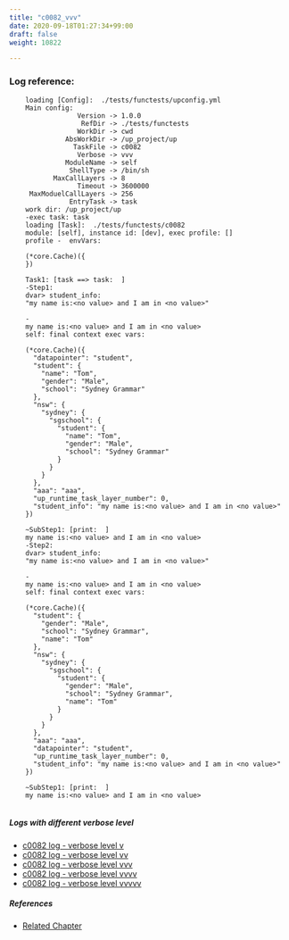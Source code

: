 ```yaml
---
title: "c0082_vvv"
date: 2020-09-18T01:27:34+99:00
draft: false
weight: 10822

---
```


### Log reference: <no value>

```
    loading [Config]:  ./tests/functests/upconfig.yml
    Main config:
                 Version -> 1.0.0
                  RefDir -> ./tests/functests
                 WorkDir -> cwd
              AbsWorkDir -> /up_project/up
                TaskFile -> c0082
                 Verbose -> vvv
              ModuleName -> self
               ShellType -> /bin/sh
           MaxCallLayers -> 8
                 Timeout -> 3600000
     MaxModuelCallLayers -> 256
               EntryTask -> task
    work dir: /up_project/up
    -exec task: task
    loading [Task]:  ./tests/functests/c0082
    module: [self], instance id: [dev], exec profile: []
    profile -  envVars:
    
    (*core.Cache)({
    })
    
    Task1: [task ==> task:  ]
    -Step1:
    dvar> student_info:
    "my name is:<no value> and I am in <no value>"
    
    -
    my name is:<no value> and I am in <no value>
    self: final context exec vars:
    
    (*core.Cache)({
      "datapointer": "student",
      "student": {
        "name": "Tom",
        "gender": "Male",
        "school": "Sydney Grammar"
      },
      "nsw": {
        "sydney": {
          "sgschool": {
            "student": {
              "name": "Tom",
              "gender": "Male",
              "school": "Sydney Grammar"
            }
          }
        }
      },
      "aaa": "aaa",
      "up_runtime_task_layer_number": 0,
      "student_info": "my name is:<no value> and I am in <no value>"
    })
    
    ~SubStep1: [print:  ]
    my name is:<no value> and I am in <no value>
    -Step2:
    dvar> student_info:
    "my name is:<no value> and I am in <no value>"
    
    -
    my name is:<no value> and I am in <no value>
    self: final context exec vars:
    
    (*core.Cache)({
      "student": {
        "gender": "Male",
        "school": "Sydney Grammar",
        "name": "Tom"
      },
      "nsw": {
        "sydney": {
          "sgschool": {
            "student": {
              "gender": "Male",
              "school": "Sydney Grammar",
              "name": "Tom"
            }
          }
        }
      },
      "aaa": "aaa",
      "datapointer": "student",
      "up_runtime_task_layer_number": 0,
      "student_info": "my name is:<no value> and I am in <no value>"
    })
    
    ~SubStep1: [print:  ]
    my name is:<no value> and I am in <no value>
    
```

##### Logs with different verbose level
* [c0082 log - verbose level v](../../logs/c0082_v)
* [c0082 log - verbose level vv](../../logs/c0082_vv)
* [c0082 log - verbose level vvv](../../logs/c0082_vvv)
* [c0082 log - verbose level vvvv](../../logs/c0082_vvvv)
* [c0082 log - verbose level vvvvv](../../logs/c0082_vvvvv)

##### References
* [Related Chapter](../../dvars/c0082)

